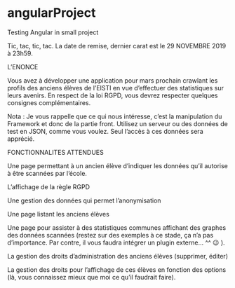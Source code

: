 # angularProject
Testing Angular in small project


Tic, tac, tic, tac. La date de remise, dernier carat est le 29 NOVEMBRE 2019 à 23h59.


L’ENONCE

Vous avez à développer une application pour mars prochain crawlant les profils des anciens élèves de l’EISTI en vue d’effectuer des statistiques sur leurs avenirs. En respect de la loi RGPD, vous devrez respecter quelques consignes complémentaires.

Nota : Je vous rappelle que ce qui nous intéresse, c’est la manipulation du Framework et donc de la partie front. Utilisez un serveur ou des données de test en JSON, comme vous voulez. Seul l’accès à ces données sera apprécié.

 

FONCTIONNALITES ATTENDUES

Une page permettant à un ancien élève d’indiquer les données qu’il autorise à être scannées par l’école.

L’affichage de la règle RGPD

Une gestion des données qui permet l’anonymisation

Une page listant les anciens élèves

Une page pour assister à des statistiques communes affichant des graphes des données scannées (restez sur des exemples à ce stade, ça n’a pas d’importance. Par contre, il vous faudra intégrer un plugin externe… ^^ 😉 ).

La gestion des droits d’administration des anciens élèves (supprimer, éditer)

La gestion des droits pour l’affichage de ces élèves en fonction des options (là, vous connaissez mieux que moi ce qu’il faudrait faire).

 